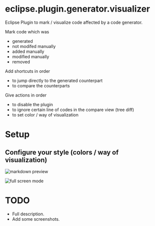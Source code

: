 eclipse.plugin.generator.visualizer
===================================

Eclipse Plugin to mark / visualize code affected by a code generator.

Mark code which was
* generated
* not modifed manually
* added manually
* modified manually
* removed

Add shortcuts in order
* to jump directly to the generated counterpart
* to compare the counterparts

Give actions in order
* to disable the plugin
* to ignore certain line of codes in the compare view (tree diff)
* to set color / way of visualization

Setup
=====

Configure your style (colors / way of visualization)
----------------------------------------------------

![markdown preview](https://raw.github.com/Seitenbau/eclipse.plugin.generator.visualizer/docu_resources/screenshots/prefs_annotations.png)

![full screen mode](https://raw.github.com/Seitenbau/eclipse.plugin.generator.visualizer/docu_resources/screenshots/prefs_annotations.png)

TODO
====

* Full description.
* Add some screenshots.
